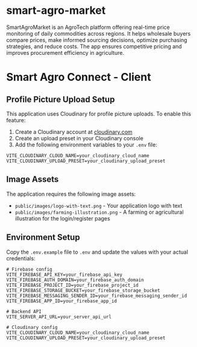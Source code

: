 # smart-agro-market
SmartAgroMarket is an AgroTech platform offering real-time price monitoring of daily commodities across regions. It helps wholesale buyers compare prices, make informed sourcing decisions, optimize purchasing strategies, and reduce costs. The app ensures competitive pricing and improves procurement efficiency in agriculture.



# Smart Agro Connect - Client

## Profile Picture Upload Setup

This application uses Cloudinary for profile picture uploads. To enable this feature:

1. Create a Cloudinary account at [cloudinary.com](https://cloudinary.com)
2. Create an upload preset in your Cloudinary console
3. Add the following environment variables to your `.env` file:

```
VITE_CLOUDINARY_CLOUD_NAME=your_cloudinary_cloud_name
VITE_CLOUDINARY_UPLOAD_PRESET=your_cloudinary_upload_preset
```

## Image Assets

The application requires the following image assets:
- `public/images/logo-with-text.png` - Your application logo with text
- `public/images/farming-illustration.png` - A farming or agricultural illustration for the login/register pages

## Environment Setup

Copy the `.env.example` file to `.env` and update the values with your actual credentials:

```
# Firebase config
VITE_FIREBASE_API_KEY=your_firebase_api_key
VITE_FIREBASE_AUTH_DOMAIN=your_firebase_auth_domain
VITE_FIREBASE_PROJECT_ID=your_firebase_project_id
VITE_FIREBASE_STORAGE_BUCKET=your_firebase_storage_bucket
VITE_FIREBASE_MESSAGING_SENDER_ID=your_firebase_messaging_sender_id
VITE_FIREBASE_APP_ID=your_firebase_app_id

# Backend API
VITE_SERVER_API_URL=your_server_api_url

# Cloudinary config
VITE_CLOUDINARY_CLOUD_NAME=your_cloudinary_cloud_name
VITE_CLOUDINARY_UPLOAD_PRESET=your_cloudinary_upload_preset